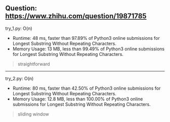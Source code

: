 Question: https://www.zhihu.com/question/19871785
---

try_1.py: O(n)

* Runtime: 48 ms, faster than 97.89% of Python3 online submissions for Longest Substring Without Repeating Characters.
* Memory Usage: 13 MB, less than 99.49% of Python3 online submissions for Longest Substring Without Repeating Characters.

> straightforward

---

try_2.py: O(n)

* Runtime: 80 ms, faster than 42.50% of Python3 online submissions for Longest Substring Without Repeating Characters.
* Memory Usage: 12.8 MB, less than 100.00% of Python3 online submissions for Longest Substring Without Repeating Characters.

> sliding window
